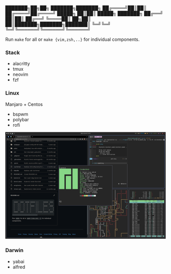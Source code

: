 
   ███████╗██╗██╗     ███████╗███████╗
   ██╔════╝██║██║     ██╔════╝██╔════╝
   █████╗  ██║██║     █████╗  ███████╗
   ██╔══╝  ██║██║     ██╔══╝  ╚════██║
██╗██║     ██║███████╗███████╗███████║
╚═╝╚═╝     ╚═╝╚══════╝╚══════╝╚══════╝

Run `make` for all or `make {vim,zsh,..}` for individual components.

### Stack

* alacritty
* tmux
* neovim
* fzf

### Linux

Manjaro + Centos

* bspwm
* polybar
* rofi

![Manjaro](./manjaro-desktop.png)

### Darwin

* yabai
* alfred
